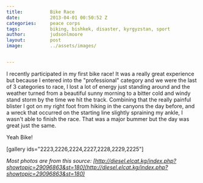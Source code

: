 ```yaml
---
title:			Bike Race
date:			2013-04-01 00:50:52 Z
categories:		peace corps
tags:			biking, bishkek, disaster, kyrgyzstan, sport
author:			judsonlmoore
layout:			post
image:			../assets/images/


---
```


I recently participated in my first bike race! It was a really great experience but because I entered into the "professional" category and we were the last of 3 categories to race, I lost a lot of energy just standing around and the weather turned from a beautiful sunny morning to a bitter cold and windy stand storm by the time we hit the track. Combining that the really painful blister I got on my right foot from hiking in the canyons the day before, and a wreck that occurred on the starting line slightly spraining my ankle, I wasn't able to finish the race. That was a major bummer but the day was great just the same.

Yeah Bike!

[gallery ids="2223,2226,2224,2227,2228,2229,2225"]

_Most photos are from this source: [http://diesel.elcat.kg/index.php?showtopic=29096863&st=180](http://diesel.elcat.kg/index.php?showtopic=29096863&st=180)_

